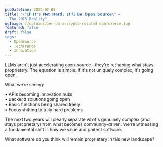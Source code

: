 ```yaml
---
pubDatetime: 2025-02-09
title: "\"𝗜𝗳 𝗜𝘁'𝘀 𝗡𝗼𝘁 𝗛𝗮𝗿𝗱, 𝗜𝘁'𝗹𝗹 𝗕𝗲 𝗢𝗽𝗲𝗻 𝗦𝗼𝘂𝗿𝗰𝗲\" ―
  The 2025 Reality"
ogImage: //uploads/per-on-a-crypto-related-conference.jpg
featured: false
draft: false
tags:
  - OpenSource
  - TechTrends
  - Innovation
---
```

LLMs aren't just accelerating open-source—they're reshaping what stays proprietary. The equation is simple: if it's not uniquely complex, it's going open.

What we're seeing:

• APIs becoming innovation hubs  
• Backend solutions going open  
• Basic functions being shared freely  
• Focus shifting to truly hard problems

The next two years will clearly separate what's genuinely complex (and stays proprietary) from what becomes community-driven. We're witnessing a fundamental shift in how we value and protect software.

What software do you think will remain proprietary in this new landscape?